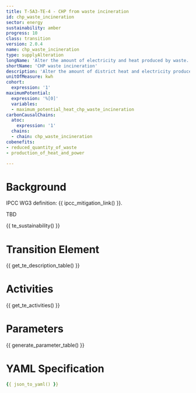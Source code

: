 ```yaml
---
title: T-5A3-TE-4 - CHP from waste incineration
id: chp_waste_incineration
sector: energy
sustainability: amber
progress: 10
class: transition
version: 2.0.4
name: chp_waste_incineration
type: supplyAlteration
longName: 'Alter the amount of electricity and heat produced by waste.'
shortName: 'CHP waste incineration'
description: 'Alter the amount of district heat and electricity produced by CHP waste incineration'
unitOfMeasure: kwh
cohort:
  expression: '1'
maximumPotential:
  expression: '%[0]'
  variables:
  - maximum_potential_heat_chp_waste_incineration
carbonCausalChains:
  atoc:
    expression: '1'
  chains:
  - chain: chp_waste_incineration
cobenefits:
- reduced_quantity_of_waste
- production_of_heat_and_power

---
```




# Background

IPCC WG3 definition: {{ ipcc_mitigation_link() }}.

TBD




{{ te_sustainability() }}

# Transition Element

{{ get_te_description_table() }}




# Activities

{{ get_te_activities() }}


# Parameters

{{ generate_parameter_table() }}


# YAML Specification

```yaml
{{ json_to_yaml() }}
```
